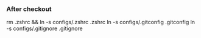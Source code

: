 ### After checkout

rm .zshrc && ln -s configs/.zshrc .zshrc
ln -s configs/.gitconfig .gitconfig
ln -s configs/.gitignore .gitignore

